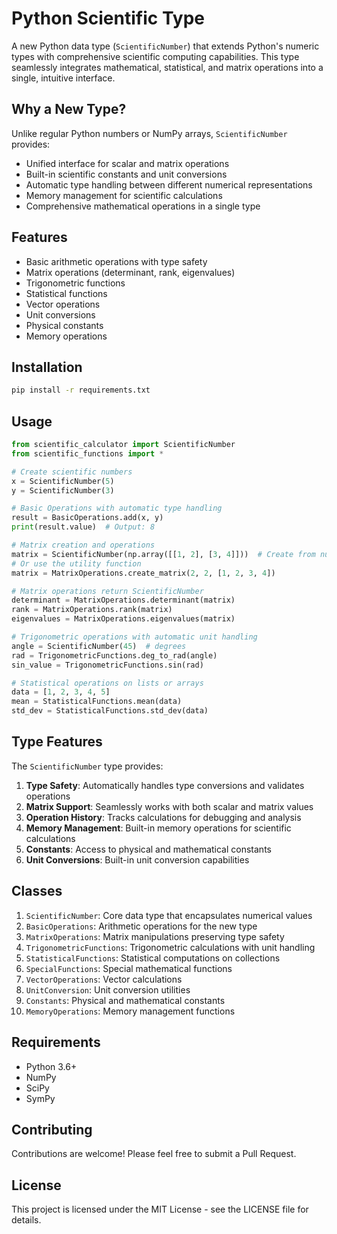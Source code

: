 # Python Scientific Type

A new Python data type (`ScientificNumber`) that extends Python's numeric types with comprehensive scientific computing capabilities. This type seamlessly integrates mathematical, statistical, and matrix operations into a single, intuitive interface.

## Why a New Type?

Unlike regular Python numbers or NumPy arrays, `ScientificNumber` provides:
- Unified interface for scalar and matrix operations
- Built-in scientific constants and unit conversions
- Automatic type handling between different numerical representations
- Memory management for scientific calculations
- Comprehensive mathematical operations in a single type

## Features

- Basic arithmetic operations with type safety
- Matrix operations (determinant, rank, eigenvalues)
- Trigonometric functions
- Statistical functions
- Vector operations
- Unit conversions
- Physical constants
- Memory operations

## Installation

```bash
pip install -r requirements.txt
```

## Usage

```python
from scientific_calculator import ScientificNumber
from scientific_functions import *

# Create scientific numbers
x = ScientificNumber(5)
y = ScientificNumber(3)

# Basic Operations with automatic type handling
result = BasicOperations.add(x, y)
print(result.value)  # Output: 8

# Matrix creation and operations
matrix = ScientificNumber(np.array([[1, 2], [3, 4]]))  # Create from numpy array
# Or use the utility function
matrix = MatrixOperations.create_matrix(2, 2, [1, 2, 3, 4])

# Matrix operations return ScientificNumber
determinant = MatrixOperations.determinant(matrix)
rank = MatrixOperations.rank(matrix)
eigenvalues = MatrixOperations.eigenvalues(matrix)

# Trigonometric operations with automatic unit handling
angle = ScientificNumber(45)  # degrees
rad = TrigonometricFunctions.deg_to_rad(angle)
sin_value = TrigonometricFunctions.sin(rad)

# Statistical operations on lists or arrays
data = [1, 2, 3, 4, 5]
mean = StatisticalFunctions.mean(data)
std_dev = StatisticalFunctions.std_dev(data)
```

## Type Features

The `ScientificNumber` type provides:

1. **Type Safety**: Automatically handles type conversions and validates operations
2. **Matrix Support**: Seamlessly works with both scalar and matrix values
3. **Operation History**: Tracks calculations for debugging and analysis
4. **Memory Management**: Built-in memory operations for scientific calculations
5. **Constants**: Access to physical and mathematical constants
6. **Unit Conversions**: Built-in unit conversion capabilities

## Classes

1. `ScientificNumber`: Core data type that encapsulates numerical values
2. `BasicOperations`: Arithmetic operations for the new type
3. `MatrixOperations`: Matrix manipulations preserving type safety
4. `TrigonometricFunctions`: Trigonometric calculations with unit handling
5. `StatisticalFunctions`: Statistical computations on collections
6. `SpecialFunctions`: Special mathematical functions
7. `VectorOperations`: Vector calculations
8. `UnitConversion`: Unit conversion utilities
9. `Constants`: Physical and mathematical constants
10. `MemoryOperations`: Memory management functions

## Requirements

- Python 3.6+
- NumPy
- SciPy
- SymPy

## Contributing

Contributions are welcome! Please feel free to submit a Pull Request.

## License

This project is licensed under the MIT License - see the LICENSE file for details.
